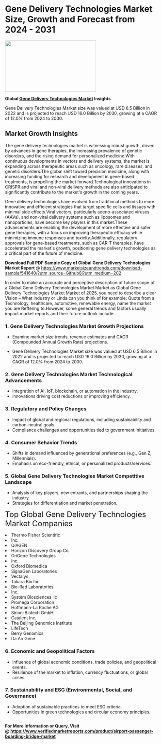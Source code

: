 <H1>Gene Delivery Technologies Market Size, Growth and Forecast from 2024 - 2031</H1><img class="aligncenter size-medium wp-image-584254" src="https://thirdeyenews.in/wp-content/uploads/2024/09/Global-Market-Research-300x168.jpeg" alt="" width="300" height="168" /><p><strong>Global&nbsp;<a href="https://www.marketsizeandtrends.com/download-sample/541640/?utm_source=Github8j?utm_medium=202">Gene Delivery Technologies Market</a> Insights</strong></p><p>Gene Delivery Technologies Market size was valued at USD 6.5 Billion in 2022 and is projected to reach USD 16.0 Billion by 2030, growing at a CAGR of 12.0% from 2024 to 2030.</p><p><h2>Market Growth Insights</h2> <p>The gene delivery technologies market is witnessing robust growth, driven by advances in gene therapies, the increasing prevalence of genetic disorders, and the rising demand for personalized medicine.With continuous developments in vectors and delivery systems, the market is expanding across therapeutic areas such as oncology, rare diseases, and genetic disorders.The global shift toward precision medicine, along with increasing funding for research and development in gene-based treatments, is propelling the market forward.Technological innovations in CRISPR and viral and non-viral delivery methods are also anticipated to significantly contribute to the market's growth in the coming years.</p> <p>Gene delivery technologies have evolved from traditional methods to more innovative and efficient strategies that target specific cells and tissues with minimal side effects.Viral vectors, particularly adeno-associated viruses (AAVs), and non-viral delivery systems such as liposomes and nanoparticles, have become key players in this market.These advancements are enabling the development of more effective and safer gene therapies, with a focus on improving therapeutic efficacy while minimizing immune responses and toxicity.Additionally, regulatory approvals for gene-based treatments, such as CAR-T therapies, have accelerated the market's growth, positioning gene delivery technologies as a critical part of the future of medicine.</p> <p><span class=""><strong>Download Full PDF Sample Copy of Global Gene Delivery Technologies Market Report</strong> @ <a href="https://www.marketsizeandtrends.com/download-sample/541640/?utm_source=Github8j?utm_medium=202" target="_blank">https://www.marketsizeandtrends.com/download-sample/541640/?utm_source=Github8j?utm_medium=202</a></span></p><p>In order to make an accurate and perceptive description of future scope of a Global&nbsp;Gene Delivery Technologies Market Market as Global&nbsp;Gene Delivery Technologies Market Market of 2025, you need to describe a clear Vision &ndash; What Industry or Linda can you think of for example: Quote from a Technology, healthcare, automotive, renewable energy, name the market you are Reffering to.However, some general trends and factors usually impact market reports and their future outlook include:</p><h3>1.&nbsp;<strong>Gene Delivery Technologies Market Growth Projections</strong></h3><ul><li>Examine market size trends, revenue estimates and CAGR (Compounded Annual Growth Rate) projections.</li><li><p>Gene Delivery Technologies Market size was valued at USD 6.5 Billion in 2022 and is projected to reach USD 16.0 Billion by 2030, growing at a CAGR of 12.0% from 2024 to 2030.</p></li></ul><h3>2.&nbsp;<strong>Gene Delivery Technologies Market Technological Advancements</strong></h3><ul><li>Integration of AI, IoT, blockchain, or automation in the industry.</li><li>Innovations driving cost reductions or improving efficiency.</li></ul><h3>3.&nbsp;<strong>Regulatory and Policy Changes</strong></h3><ul><li>Impact of global and regional regulations, including sustainability and carbon-neutral goals.</li><li>Compliance challenges and opportunities tied to government initiatives.</li></ul><h3>4.&nbsp;<strong>Consumer Behavior Trends</strong></h3><ul><li>Shifts in demand influenced by generational preferences (e.g., Gen Z, Millennials).</li><li>Emphasis on eco-friendly, ethical, or personalized products/services.</li></ul><h3>5.&nbsp;<strong>Global Gene Delivery Technologies Market Competitive Landscape</strong></h3><ul><li>Analysis of key players, new entrants, and partnerships shaping the industry.</li><li>Strategies for differentiation and market penetration.</li></ul><p data-pm-slice="1 1 []"><span style="color: inherit; font-family: inherit; font-size: 25px;">Top Global Gene Delivery Technologies Market Companies</span></p><div class="" data-test-id=""><p><li>Thermo Fisher Scientific</li><li> Inc.</li><li> QIAGEN</li><li> Horizon Discovery Group Co.</li><li> OriGene Technologies</li><li> Inc.</li><li> Oxford Biomedica</li><li> SignaGen Laboratories</li><li> Vectalys</li><li> Takara Bio Inc.</li><li> Bio-Rad Laboratories</li><li> Inc.</li><li> System Biosciences llc</li><li> Promega Corporation</li><li> Hoffmann-La Roche AG</li><li> Sirion-Biotech GmbH</li><li> Catalent Inc.</li><li> The Beijing Genomics Institute</li><li> LifeTech</li><li> Berry Genomics</li><li> Da An Gene</li></p></div><h3>6.&nbsp;<strong>Economic and Geopolitical Factors</strong></h3><ul><li>Influence of global economic conditions, trade policies, and geopolitical events.</li><li>Resilience of the market to inflation, currency fluctuations, or global crises.</li></ul><h3>7.&nbsp;<strong>Sustainability and ESG (Environmental, Social, and Governance)</strong></h3><ul><li>Adoption of sustainable practices to meet ESG criteria.</li><li>Opportunities in green technologies and circular economy principles.</li></ul><h2><strong style="font-size: 14px;">For More Information or Query, Visit @&nbsp;</strong><a style="background-color: #ffffff; font-size: 14px;" href="https://www.marketsizeandtrends.com/report/gene-delivery-technologies-market/" target="_blank">https://www.verifiedmarketreports.com/product/airport-passenger-boarding-bridge-market</a></h2>